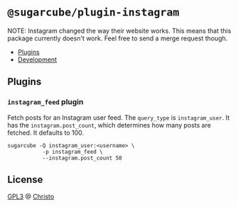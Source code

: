 # `@sugarcube/plugin-instagram`

NOTE: Instagram changed the way their website works. This means that this
package currently doesn't work. Feel free to send a merge request though.

- [Plugins](#plugins)
- [Development](#development)

## Plugins

### `instagram_feed` plugin

Fetch posts for an Instagram user feed. The `query_type` is
`instagram_user`. It has the `instagram.post_count`, which determines how many
posts are fetched. It defaults to 100.

    sugarcube -Q instagram_user:<username> \
               -p instagram_feed \
               --instagram.post_count 50

## License

[GPL3](./LICENSE) @ [Christo](christo@cryptodrunks.net)
